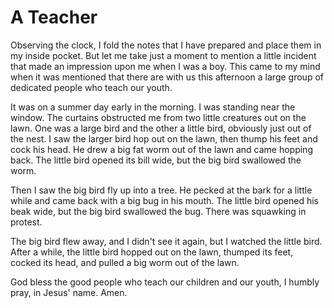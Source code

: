 # A Teacher

Observing the clock, I fold the notes that I have prepared and place them in
my inside pocket. But let me take just a moment to mention a little incident
that made an impression upon me when I was a boy. This came to my mind when it
was mentioned that there are with us this afternoon a large group of dedicated
people who teach our youth.

It was on a summer day early in the morning. I was standing near the window.
The curtains obstructed me from two little creatures out on the lawn. One was
a large bird and the other a little bird, obviously just out of the nest. I
saw the larger bird hop out on the lawn, then thump his feet and cock his
head. He drew a big fat worm out of the lawn and came hopping back. The little
bird opened its bill wide, but the big bird swallowed the worm.

Then I saw the big bird fly up into a tree. He pecked at the bark for a little
while and came back with a big bug in his mouth. The little bird opened his
beak wide, but the big bird swallowed the bug. There was squawking in protest.

The big bird flew away, and I didn't see it again, but I watched the little
bird. After a while, the little bird hopped out on the lawn, thumped its feet,
cocked its head, and pulled a big worm out of the lawn.

God bless the good people who teach our children and our youth, I humbly pray,
in Jesus' name. Amen.

